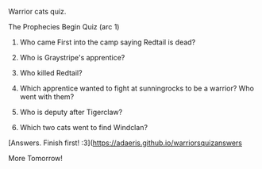 Warrior cats quiz. 

The Prophecies Begin Quiz (arc 1)

1. Who came First into the camp saying Redtail is dead?

2. Who is Graystripe's apprentice?

3. Who killed Redtail?

4. Which apprentice wanted to fight at sunningrocks to be a warrior? Who went with them?

5. Who is deputy after Tigerclaw?

6. Which two cats went to find Windclan?














[Answers. Finish first! :3](https://adaeris.github.io/warriorsquizanswers


More Tomorrow!
